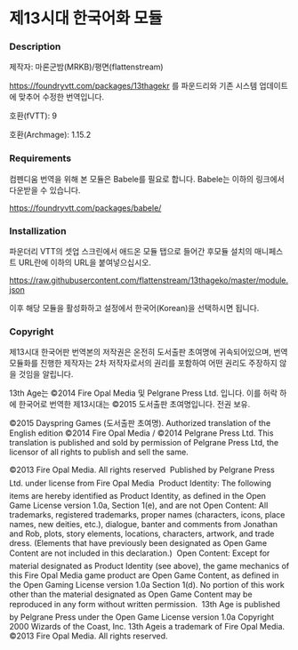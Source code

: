 # 제13시대 한국어화 모듈

### Description
제작자: 마론군밤(MRKB)/평면(flattenstream)

https://foundryvtt.com/packages/13thagekr 를 파운드리와 기존 시스템 업데이트에 맞추어 수정한 번역입니다.

호환(fVTT): 9

호환(Archmage): 1.15.2

### Requirements
컴펜디움 번역을 위해 본 모듈은 Babele를 필요로 합니다. Babele는 이하의 링크에서 다운받을 수 있습니다.

https://foundryvtt.com/packages/babele/

### Installization
파운더리 VTT의 셋업 스크린에서 애드온 모듈 탭으로 들어간 후모듈 설치의 매니페스트 URL란에 이하의 URL을 붙여넣으십시오.

https://raw.githubusercontent.com/flattenstream/13thageko/master/module.json

이후 해당 모듈을 활성화하고 설정에서 한국어(Korean)을 선택하시면 됩니다.

### Copyright
제13시대 한국어판 번역본의 저작권은 온전히 도서출판 초여명에 귀속되어있으며, 번역 모듈화를 진행한 제작자는 2차 저작자로서의 권리를 포함하여 어떤 권리도 주장하지 않을 것임을 알립니다.

13th Age는 ©2014 Fire Opal Media 및 Pelgrane Press Ltd. 입니다. 이를 허락 하에 한국어로 번역한 제13시대는 ©2015 도서출판 초여명입니다. 전권 보유.

©2015 Dayspring Games (도서출판 초여명). Authorized translation of the English edition ©2014 Fire Opal Media / ©2014 Pelgrane Press Ltd. This translation is published and sold by permission of Pelgrane Press Ltd, the licensor of all rights to publish and sell the same.

©2013 Fire Opal Media. All rights reserved  Published by Pelgrane Press Ltd. under license from Fire Opal Media  Product Identity: The following items are hereby identified as Product Identity, as defined in the Open Game License version 1.0a, Section 1(e), and are not Open Content: All trademarks, registered trademarks, proper names (characters, icons, place names, new deities, etc.), dialogue, banter and comments from Jonathan and Rob, plots, story elements, locations, characters, artwork, and trade dress. (Elements that have previously been designated as Open Game Content are not included in this declaration.)  Open Content: Except for material designated as Product Identity (see above), the game mechanics of this Fire Opal Media game product are Open Game Content, as defined in the Open Gaming License version 1.0a Section 1(d). No portion of this work other than the material designated as Open Game Content may be reproduced in any form without written permission.  13th Age is published by Pelgrane Press under the Open Game License version 1.0a Copyright 2000 Wizards of the Coast, Inc. 13th Ageis a trademark of Fire Opal Media. ©2013 Fire Opal Media. All rights reserved.
